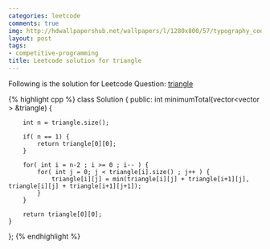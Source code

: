 ```yaml
---
categories: leetcode
comments: true
img: http://hdwallpapershub.net/wallpapers/l/1280x800/57/typography_code_javascript_black_background_programmer_syntax_1280x800_56614.jpg
layout: post
tags:
- competitive-programming
title: Leetcode solution for triangle
---
```


Following is the solution for Leetcode Question: [triangle](https://leetcode.com/problems/triangle/)

{% highlight cpp %}
class Solution {
public:
    int minimumTotal(vector<vector<int> > &triangle) {
        
        int n = triangle.size();
        
        if( n == 1) {
            return triangle[0][0];
        }
        
        for( int i = n-2 ; i >= 0 ; i-- ) {
            for( int j = 0; j < triangle[i].size() ; j++ ) {
                triangle[i][j] = min(triangle[i][j] + triangle[i+1][j], triangle[i][j] + triangle[i+1][j+1]);
            }
        }
        
        return triangle[0][0];
    }
};
{% endhighlight %}